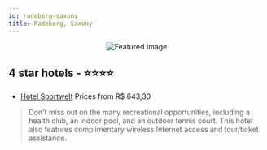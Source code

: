 ```yaml
---
id: radeberg-saxony
title: Radeberg, Saxony
---
```


<center><img src="https://i.travelapi.com/hotels/2000000/1720000/1715600/1715559/8747c3bc_z.jpg" alt="Featured Image" /></center>


##  4 star hotels - ⭐️⭐️⭐️⭐️

-    [Hotel Sportwelt](https://us.hurb.com/hotels/radeberg/hotel-sportwelt-JNP-JP352711?cmp=18055) Prices from R$ 643,30
   > Don't miss out on the many recreational opportunities, including a health club, an indoor pool, and an outdoor tennis court. This hotel also features complimentary wireless Internet access and tour/ticket assistance.
